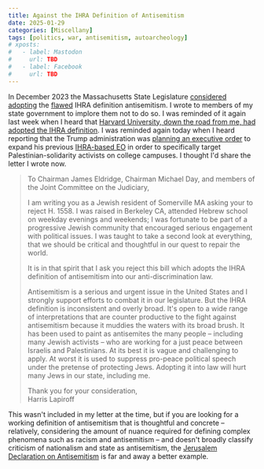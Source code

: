 ```yaml
---
title: Against the IHRA Definition of Antisemitism
date: 2025-01-29
categories: [Miscellany]
tags: [politics, war, antisemitism, autoarcheology]
# xposts:
#   - label: Mastodon
#     url: TBD
#   - label: Facebook
#     url: TBD
---
```


In December 2023 the Massachusetts State Legislature [considered adopting](https://malegislature.gov/Bills/193/H1558) the [flawed](https://en.wikipedia.org/wiki/Working_definition_of_antisemitism#Criticism) IHRA definition antisemitism. I wrote to members of my state government to implore them not to do so. I was reminded of it again last week when I heard that [Harvard University, down the road from me, had adopted the IHRA definition](https://www.theguardian.com/education/2025/jan/21/harvard-antisemitism-lawsuit-settlement). I was reminded again today when I heard reporting that the Trump administration was [planning an executive order](https://forward.com/news/692632/trump-antisemitism-executive-order/) to expand his previous [IHRA-based EO](https://trumpwhitehouse.archives.gov/presidential-actions/executive-order-combating-anti-semitism/) in order to specifically target Palestinian-solidarity activists on college campuses. I thought I'd share the letter I wrote now.

> To Chairman James Eldridge, Chairman Michael Day, and members of the Joint Committee on the Judiciary,
>
> I am writing you as a Jewish resident of Somerville MA asking your to reject H. 1558. I was raised in Berkeley CA, attended Hebrew school on weekday evenings and weekends; I was fortunate to be part of a progressive Jewish community that encouraged serious engagement with political issues. I was taught to take a second look at everything, that we should be critical and thoughtful in our quest to repair the world.
>
> It is in that spirit that I ask you reject this bill which adopts the IHRA definition of antisemitism into our anti-discrimination law.
>
> Antisemitism is a serious and urgent issue in the United States and I strongly support efforts to combat it in our legislature. But the IHRA definition is inconsistent and overly broad. It's open to a wide range of interpretations that are counter productive to the fight against antisemitism because it muddies the waters with its broad brush. It has been used to paint as antisemites the many people – including many Jewish activists – who are working for a just peace between Israelis and Palestinians. At its best it is vague and challenging to apply. At worst it is used to suppress pro-peace political speech under the pretense of protecting Jews. Adopting it into law will hurt many Jews in our state, including me.
>
> Thank you for your consideration,  
> Harris Lapiroff

This wasn't included in my letter at the time, but if you are looking for a working definition of antisemitism that is thoughtful and concrete – relatively, considering the amount of nuance required for defining complex phenomena such as racism and antisemitism – and doesn't broadly classify criticism of nationalism and state as antisemitism, the [Jerusalem Declaration on Antisemitism](https://jerusalemdeclaration.org/) is far and away a better example.
